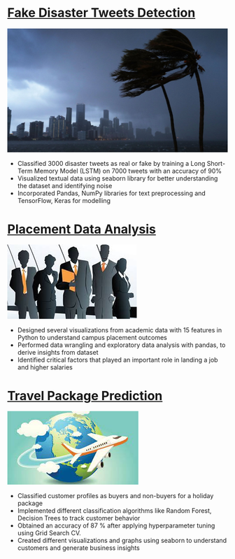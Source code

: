# [Fake Disaster Tweets Detection](https://github.com/choureymanas/Is-it-really-a-Disaster)
![](/images/getty_844768902_299186.jpg)

- Classified 3000 disaster tweets as real or fake by training a Long Short-Term Memory Model (LSTM) on 7000 tweets with an accuracy of 90% 
- Visualized textual data using seaborn library for better understanding the dataset and identifying noise 
- Incorporated Pandas, NumPy  libraries for text preprocessing and TensorFlow, Keras for modelling 

# [Placement Data Analysis](https://github.com/choureymanas/Placement-data-analysis)
![](/images/placements.jpg)
- Designed several visualizations from academic data with 15 features in Python to understand campus placement outcomes 
- Performed data wrangling and exploratory data analysis with pandas, to derive insights from dataset 
- Identified critical factors that played an important role in landing a job and higher salaries  

# [Travel Package Prediction](https://github.com/choureymanas/Travel-Package-Prediction)                                                                                          
![](/images/download.jpg)                    
- Classified customer profiles as buyers and non-buyers for a holiday package
- Implemented different classification algorithms like Random Forest, Decision Trees to track customer behavior
- Obtained an accuracy of 87 % after applying hyperparameter tuning using Grid Search CV. 
- Created different visualizations and graphs using seaborn to understand customers and generate business insights 
